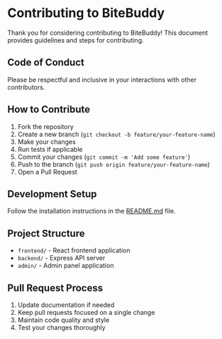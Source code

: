 # Contributing to BiteBuddy

Thank you for considering contributing to BiteBuddy! This document provides guidelines and steps for contributing.

## Code of Conduct

Please be respectful and inclusive in your interactions with other contributors.

## How to Contribute

1. Fork the repository
2. Create a new branch (`git checkout -b feature/your-feature-name`)
3. Make your changes
4. Run tests if applicable
5. Commit your changes (`git commit -m 'Add some feature'`)
6. Push to the branch (`git push origin feature/your-feature-name`)
7. Open a Pull Request

## Development Setup

Follow the installation instructions in the [README.md](README.md) file.

## Project Structure

- `frontend/` - React frontend application
- `backend/` - Express API server
- `admin/` - Admin panel application

## Pull Request Process

1. Update documentation if needed
2. Keep pull requests focused on a single change
3. Maintain code quality and style
4. Test your changes thoroughly